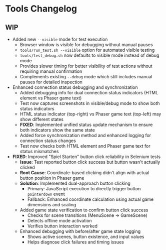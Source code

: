 # Tools Changelog

## WIP

- Added new `--visible` mode for test execution
  - Browser window is visible for debugging without manual pauses
  - `tools/run_test.sh --visible` option for automated visible testing
  - `tools/test_debug.sh` now defaults to visible mode instead of debug mode
  - Provides slower timing for better visibility of test actions without requiring manual confirmation
  - Complements existing `--debug` mode which still includes manual pauses for detailed inspection
- Enhanced connection status debugging and synchronization
  - Added debugging info for dual connection status indicators (HTML element vs Phaser game text)
  - Test now captures screenshots in visible/debug mode to show both status indicators
  - HTML status indicator (top-right) vs Phaser game text (top-left) may show different states
  - **FIXED**: Implemented unified status update mechanism to ensure both indicators show the same state
  - Added force synchronization method and enhanced logging for connection status changes
  - Test now checks both HTML element and Phaser game text for status mismatches
- **FIXED**: Improved "Spiel Starten" button click reliability in Selenium tests
  - **Issue**: Test reported button click success but button wasn't actually clicked
  - **Root Cause**: Coordinate-based clicking didn't align with actual button position in Phaser game
  - **Solution**: Implemented dual-approach button clicking
    - Primary: JavaScript execution to directly trigger button `pointerdown` event
    - Fallback: Enhanced coordinate calculation using actual game dimensions and scaling
  - Added game state verification to confirm button click success
    - Checks for scene transitions (MenuScene → GameScene)
    - Detects offline mode activation
    - Verifies button interaction worked
  - Enhanced debugging with before/after game state logging
    - Shows active scenes, button existence, and input values
    - Helps diagnose click failures and timing issues
